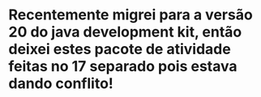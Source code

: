 # Recentemente migrei para a versão 20 do java development kit, então deixei estes pacote de atividade feitas no 17 separado pois estava dando conflito!
